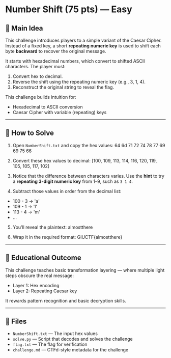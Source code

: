 # Number Shift (75 pts) — Easy

## 🧠 Main Idea

This challenge introduces players to a simple variant of the Caesar Cipher. Instead of a fixed key, a short **repeating numeric key** is used to shift each byte **backward** to recover the original message.

It starts with hexadecimal numbers, which convert to shifted ASCII characters. The player must:

1. Convert hex to decimal.
2. Reverse the shift using the repeating numeric key (e.g., 3, 1, 4).
3. Reconstruct the original string to reveal the flag.

This challenge builds intuition for:
- Hexadecimal to ASCII conversion
- Caesar Cipher with variable (repeating) keys

---

## 🧩 How to Solve

1. Open `NumberShift.txt` and copy the hex values:
64 6d 71 72 74 78 77 69 69 75 66

2. Convert these hex values to decimal:
[100, 109, 113, 114, 116, 120, 119, 105, 105, 117, 102]


3. Notice that the difference between characters varies. Use the **hint** to try a **repeating 3-digit numeric key** from 1–9, such as `3 1 4`.

4. Subtract those values in order from the decimal list:
- 100 - 3 → 'a'
- 109 - 1 → 'l'
- 113 - 4 → 'm'
- ...

5. You’ll reveal the plaintext:
almostthere

6. Wrap it in the required format:
GIUCTF{almostthere}


---

## 🧪 Educational Outcome

This challenge teaches basic transformation layering — where multiple light steps obscure the real message:
- Layer 1: Hex encoding
- Layer 2: Repeating Caesar key

It rewards pattern recognition and basic decryption skills.

---

## 📂 Files

- `NumberShift.txt` — The input hex values
- `solve.py` — Script that decodes and solves the challenge
- `flag.txt` — The flag for verification
- `challenge.md` — CTFd-style metadata for the challenge
